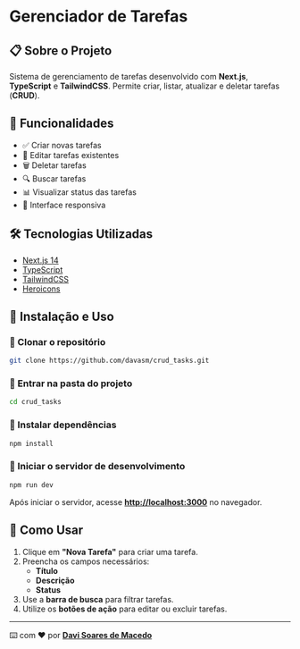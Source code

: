 # Gerenciador de Tarefas

## 📋 Sobre o Projeto
Sistema de gerenciamento de tarefas desenvolvido com **Next.js**, **TypeScript** e **TailwindCSS**. Permite criar, listar, atualizar e deletar tarefas (**CRUD**).

## 🚀 Funcionalidades
- ✅ Criar novas tarefas
- 📝 Editar tarefas existentes
- 🗑️ Deletar tarefas
- 🔍 Buscar tarefas
- 📊 Visualizar status das tarefas
- 📱 Interface responsiva

## 🛠️ Tecnologias Utilizadas
- [Next.js 14](https://nextjs.org/)
- [TypeScript](https://www.typescriptlang.org/)
- [TailwindCSS](https://tailwindcss.com/)
- [Heroicons](https://heroicons.com/)

## 📂 Instalação e Uso

### 🔹 Clonar o repositório
```sh
git clone https://github.com/davasm/crud_tasks.git
```

### 🔹 Entrar na pasta do projeto
```sh
cd crud_tasks
```

### 🔹 Instalar dependências
```sh
npm install
```

### 🔹 Iniciar o servidor de desenvolvimento
```sh
npm run dev
```

Após iniciar o servidor, acesse **[http://localhost:3000](http://localhost:3000/home)** no navegador.

## 📝 Como Usar
1. Clique em **"Nova Tarefa"** para criar uma tarefa.
2. Preencha os campos necessários:
   - **Título**
   - **Descrição**
   - **Status**
3. Use a **barra de busca** para filtrar tarefas.
4. Utilize os **botões de ação** para editar ou excluir tarefas.

---

⌨️ com ❤️ por [**Davi Soares de Macedo**](https://github.com/davasm)
